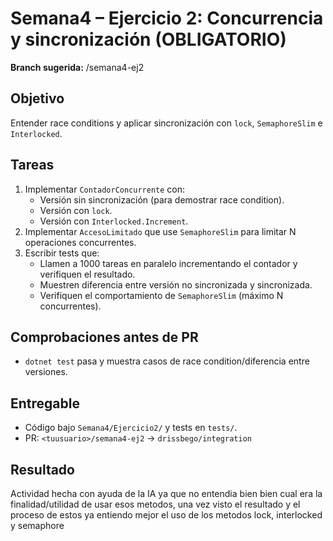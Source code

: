 # Semana4 – Ejercicio 2: Concurrencia y sincronización (OBLIGATORIO)

**Branch sugerida:** <githubuser>/semana4-ej2

## Objetivo

Entender race conditions y aplicar sincronización con `lock`, `SemaphoreSlim` e `Interlocked`.

## Tareas

1. Implementar `ContadorConcurrente` con:
   - Versión sin sincronización (para demostrar race condition).
   - Versión con `lock`.
   - Versión con `Interlocked.Increment`.
2. Implementar `AccesoLimitado` que use `SemaphoreSlim` para limitar N operaciones concurrentes.
3. Escribir tests que:
   - Llamen a 1000 tareas en paralelo incrementando el contador y verifiquen el resultado.
   - Muestren diferencia entre versión no sincronizada y sincronizada.
   - Verifiquen el comportamiento de `SemaphoreSlim` (máximo N concurrentes).

## Comprobaciones antes de PR

- `dotnet test` pasa y muestra casos de race condition/diferencia entre versiones.

## Entregable

- Código bajo `Semana4/Ejercicio2/` y tests en `tests/`.
- PR: `<tuusuario>/semana4-ej2` -> `drissbego/integration`

## Resultado

Actividad hecha con ayuda de la IA ya que no entendia bien bien cual era la finalidad/utilidad de usar esos metodos, una vez visto el resultado y el proceso de estos ya entiendo mejor el uso de los metodos lock, interlocked y semaphore